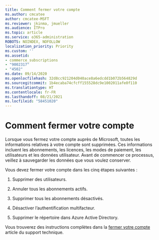 ```yaml
---
title: Comment fermer votre compte
ms.author: cmcatee
author: cmcatee-MSFT
ms.reviewer: jkinma, jmueller
ms.audience: ITPro
ms.topic: article
ms.service: o365-administration
ROBOTS: NOINDEX, NOFOLLOW
localization_priority: Priority
ms.custom: ''
ms.assetid:
- commerce_subscriptions
- "9002317"
- "4502"
ms.date: 09/14/2020
ms.openlocfilehash: 32d8cc921204d040ace8a6edcdd1b072b564829d
ms.sourcegitcommit: 1b4ecaba74cfcff155528dc9e1002011afe0f110
ms.translationtype: HT
ms.contentlocale: fr-FR
ms.lasthandoff: 08/21/2021
ms.locfileid: "58451020"
---
```

# <a name="how-to-close-your-account"></a>Comment fermer votre compte

Lorsque vous fermez votre compte auprès de Microsoft, toutes les informations relatives à votre compte sont supprimées. Ces informations incluent les abonnements, les licences, les modes de paiement, les utilisateurs et les données utilisateur. Avant de commencer ce processus, veillez à sauvegarder les données que vous voulez conserver.

Vous devez fermer votre compte dans les cinq étapes suivantes :

1. Supprimer des utilisateurs.

2. Annuler tous les abonnements actifs.

3. Supprimer tous les abonnements désactivés.

4. Désactiver l’authentification multifacteur.

5. Supprimer le répertoire dans Azure Active Directory.

Vous trouverez des instructions complètes dans la [fermer votre compte](https://docs.microsoft.com/microsoft-365/commerce/close-your-account) article du support technique.
